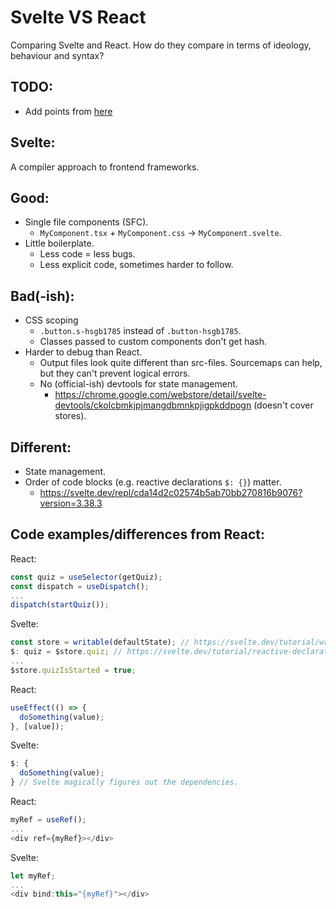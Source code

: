 # Svelte VS React
Comparing Svelte and React. How do they compare in terms of ideology, behaviour and syntax?

## TODO:
- Add points from [here](https://dev.to/swyx/svelte-for-sites-react-for-apps-2o8h)

## Svelte:
A compiler approach to frontend frameworks.

## Good:
- Single file components (SFC).
  - `MyComponent.tsx` + `MyComponent.css` -> `MyComponent.svelte`.
- Little boilerplate.
  - Less code = less bugs.
  - Less explicit code, sometimes harder to follow.

## Bad(-ish):
- CSS scoping
  - `.button.s-hsgb1785` instead of `.button-hsgb1785`.
  - Classes passed to custom components don't get hash.
- Harder to debug than React.
  - Output files look quite different than src-files. Sourcemaps can help, but they can't prevent logical errors.
  - No (official-ish) devtools for state management. 
    - https://chrome.google.com/webstore/detail/svelte-devtools/ckolcbmkjpjmangdbmnkpjigpkddpogn (doesn't cover stores).

## Different:
- State management.
- Order of code blocks (e.g. reactive declarations `$: {}`) matter.
  - https://svelte.dev/repl/cda14d2c02574b5ab70bb270816b9076?version=3.38.3

## Code examples/differences from React:
React:
```javascript
const quiz = useSelector(getQuiz);
const dispatch = useDispatch();
...
dispatch(startQuiz());
```

Svelte:
```javascript
const store = writable(defaultState); // https://svelte.dev/tutorial/writable-stores
$: quiz = $store.quiz; // https://svelte.dev/tutorial/reactive-declarations
...
$store.quizIsStarted = true;
```

React:
```javascript
useEffect(() => { 
  doSomething(value);
}, [value]);
```

Svelte:
```javascript
$: { 
  doSomething(value);
} // Svelte magically figures out the dependencies.
```

React:
```javascript
myRef = useRef();
...
<div ref={myRef}></div>
```

Svelte:
```javascript
let myRef;
...
<div bind:this="{myRef}"></div>
```
